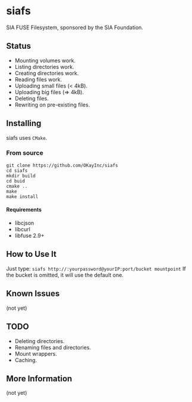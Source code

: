 # siafs
SIA FUSE Filesystem, sponsored by the SIA Foundation.

## Status
* Mounting volumes work.
* Listing directories work.
* Creating directories work.
* Reading files work.
* Uploading small files (< 4kB).
* Uploading big files (=> 4kB).
* Deleting files.
* Rewriting on pre-existing files.

## Installing
siafs uses `CMake`.

### From source

    git clone https://github.com/OKayInc/siafs
    cd siafs
    mkdir build
    cd buid
    cmake ..
    make
    make install

#### Requirements
* libcjson
* libcurl
* libfuse 2.9+

## How to Use It
Just type:
`siafs http://:yourpassword@yourIP:port/bucket mountpoint`
If the bucket is omitted, it will use the default one.

## Known Issues
(not yet)

## TODO
* Deleting directories.
* Renaming files and directories.
* Mount wrappers.
* Caching.

## More Information
(not yet)

